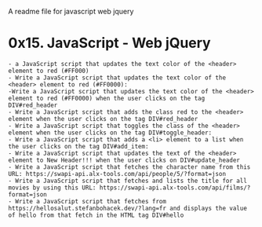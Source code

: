 A readme file for javascript web jquery
# 0x15. JavaScript - Web jQuery
	- a JavaScript script that updates the text color of the <header> element to red (#FF000)
	- Write a JavaScript script that updates the text color of the <header> element to red (#FF0000):
	-Write a JavaScript script that updates the text color of the <header> element to red (#FF0000) when the user clicks on the tag DIV#red_header
	- Write a JavaScript script that adds the class red to the <header> element when the user clicks on the tag DIV#red_header
	- Write a JavaScript script that toggles the class of the <header> element when the user clicks on the tag DIV#toggle_header:
	- Write a JavaScript script that adds a <li> element to a list when the user clicks on the tag DIV#add_item:
	- Write a JavaScript script that updates the text of the <header> element to New Header!!! when the user clicks on DIV#update_header
	- Write a JavaScript script that fetches the character name from this URL: https://swapi-api.alx-tools.com/api/people/5/?format=json
	- Write a JavaScript script that fetches and lists the title for all movies by using this URL: https://swapi-api.alx-tools.com/api/films/?format=json
	- Write a JavaScript script that fetches from https://hellosalut.stefanbohacek.dev/?lang=fr and displays the value of hello from that fetch in the HTML tag DIV#hello
